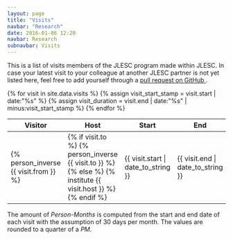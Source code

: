 ```yaml
---
layout: page
title: "Visits"
navbar: "Research"
date: 2016-01-06 12:20
navbar: Research
subnavbar: Visits
---
```


<p class="lead">
  This is a list of visits members of the JLESC program made within JLESC.
  In case your latest visit to your colleague at another JLESC partner is not yet listed here, feel
  free to add yourself through a
  <a href="https://github.com/JLESC/jlesc.github.io/wiki/Editing-Data#editing-visits"
     target="_blank">
    pull request on GitHub
  </a>.
</p>

<div class="table-responsive">
  <table id="visits-db" class="table table-striped">
    <thead class="thead-default">
      <tr>
        <th class="col-visitor">Visitor</th>
        <th class="col-host">Host</th>
        <th class="col-start">Start</th>
        <th class="col-end">End</th>
        <th class="col-pm"><abbr title="Person-Months (see note below)">PM</abbr></th>
      </tr>
    </thead>
    <tbody>
      {% for visit in site.data.visits %}
        {% assign visit_start_stamp = visit.start | date:"%s" %}
        {% assign visit_duration = visit.end | date:"%s" | minus:visit_start_stamp %}
        <tr>
          <td class="col-visitor">{% person_inverse {{ visit.from }} %}</td>
          <td class="col-host">
            {% if visit.to %}
              {% person_inverse {{ visit.to }} %}
            {% else %}
              {% institute {{ visit.host }} %}
            {% endif %}
          </td>
          <td class="col-start">
            {{ visit.start | date_to_string }}
          </td>
          <td class="col-end">
            {{ visit.end | date_to_string }}
          </td>
          <td class="col-pm">
            {% if visit.no_exact %}
              <abbr title="start date and/or end date is not exact" class="pull-left">
                <i class="fa fa-fw fa-exclamation"></i>
              </abbr>
            {% endif %}
            <abbr title="{% if visit.no_exact %}roughly {% endif %}{% duration_humanized {{ visit_duration }} %}">
              {% duration_pms {{ visit_duration }} %}
            </abbr>
          </td>
        </tr>
      {% endfor %}
    </tbody>
  </table>
</div>

<p class="text-muted">
  The amount of <em>Person-Months</em> is computed from the start and end date of each visit with
  the assumption of 30 days per month.
  The values are rounded to a quarter of a <em>PM</em>.
</p>
